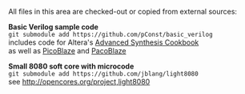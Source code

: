 All files in this area are checked-out or copied from external sources:

**Basic Verilog sample code**  
`git submodule add https://github.com/pConst/basic_verilog`  
includes code for Altera's [Advanced Synthesis Cookbook](https://www.altera.com/content/dam/altera-www/global/en_US/pdfs/literature/manual/stx_cookbook.pdf)  
as well as [PicoBlaze](https://en.wikipedia.org/wiki/PicoBlaze) and [PacoBlaze](http://bleyer.org/pacoblaze/)

**Small 8080 soft core with microcode**  
`git submodule add https://github.com/jblang/light8080`  
see <http://opencores.org/project,light8080>
